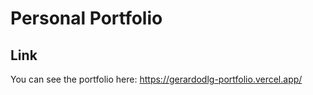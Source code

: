 # Personal Portfolio

## Link
You can see the portfolio here: https://gerardodlg-portfolio.vercel.app/
